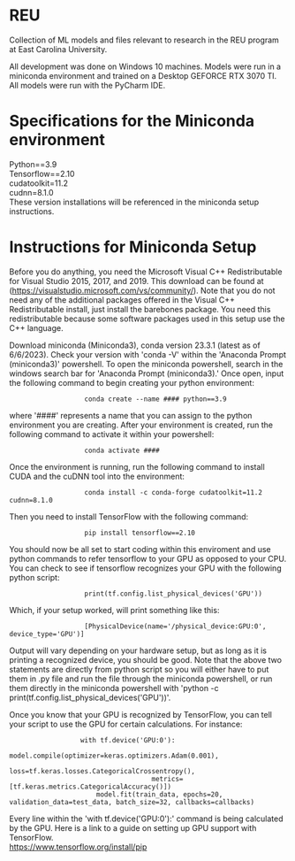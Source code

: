 # REU
Collection of ML models and files relevant to research in the REU program at East Carolina University. 


All development was done on Windows 10 machines. Models were run in a miniconda environment and trained on a Desktop GEFORCE RTX 3070 TI. All models were run with the PyCharm IDE.

# Specifications for the Miniconda environment
Python==3.9  
Tensorflow==2.10  
cudatoolkit=11.2  
cudnn=8.1.0  
These version installations will be referenced in the miniconda setup instructions. 

# Instructions for Miniconda Setup
Before you do anything, you need the Microsoft Visual C++ Redistributable for Visual Studio 2015, 2017, and 2019. This download can be found at (https://visualstudio.microsoft.com/vs/community/). Note that you do not need any of the additional packages offered in the Visual C++ Redistributable install, just install the barebones package. You need this redistributable because some software packages used in this setup use the C++ language. 

Download miniconda (Miniconda3), conda version 23.3.1 (latest as of 6/6/2023). Check your version with 'conda -V' within the 'Anaconda Prompt (miniconda3)' powershell. 
To open the miniconda powershell, search in the windows search bar for 'Anaconda Prompt (miniconda3).'
Once open, input the following command to begin creating your python environment:
                              
                       conda create --name #### python==3.9
                      
where '####' represents a name that you can assign to the python environment you are creating. 
After your environment is created, run the following command to activate it within your powershell:

                       conda activate ####
                       
Once the environment is running, run the following command to install CUDA and the cuDNN tool into the environment:

                       conda install -c conda-forge cudatoolkit=11.2 cudnn=8.1.0
                       

Then you need to install TensorFlow with the following command:

                       pip install tensorflow==2.10
                       
You should now be all set to start coding within this enviroment and use python commands to refer tensorflow to your GPU as opposed to your CPU.
You can check to see if tensorflow recognizes your GPU with the following python script:

                       print(tf.config.list_physical_devices('GPU'))
                       
Which, if your setup worked, will print something like this:

                       [PhysicalDevice(name='/physical_device:GPU:0', device_type='GPU')]
      
Output will vary depending on your hardware setup, but as long as it is printing a recognized device, you should be good. Note that the above two statements are directly from python script so you will either have to put them in .py file and run the file through the miniconda powershell, or run them directly in the miniconda powershell with 'python -c print(tf.config.list_physical_devices('GPU'))'.

Once you know that your GPU is recognized by TensorFlow, you can tell your script to use the GPU for certain calculations. For instance:

                      with tf.device('GPU:0'):
                          model.compile(optimizer=keras.optimizers.Adam(0.001),
                                        loss=tf.keras.losses.CategoricalCrossentropy(),
                                        metrics=[tf.keras.metrics.CategoricalAccuracy()])
                          model.fit(train_data, epochs=20, validation_data=test_data, batch_size=32, callbacks=callbacks)
                          
Every line within the 'with tf.device('GPU:0'):' command is being calculated by the GPU. 
Here is a link to a guide on setting up GPU support with TensorFlow.  
https://www.tensorflow.org/install/pip
